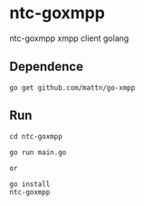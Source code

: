 # ntc-goxmpp
ntc-goxmpp xmpp client golang  

## Dependence

```
go get github.com/mattn/go-xmpp
```

## Run

```
cd ntc-goxmpp

go run main.go

or

go install
ntc-goxmpp
```
